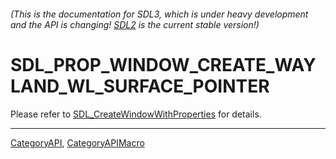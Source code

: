 ###### (This is the documentation for SDL3, which is under heavy development and the API is changing! [SDL2](https://wiki.libsdl.org/SDL2/) is the current stable version!)
# SDL_PROP_WINDOW_CREATE_WAYLAND_WL_SURFACE_POINTER

Please refer to [SDL_CreateWindowWithProperties](SDL_CreateWindowWithProperties) for details.

----
[CategoryAPI](CategoryAPI), [CategoryAPIMacro](CategoryAPIMacro)

